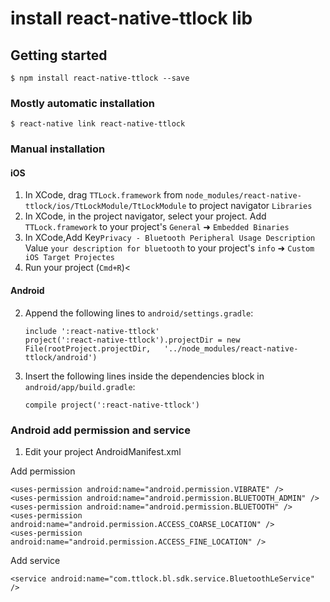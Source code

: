 
# install react-native-ttlock lib

## Getting started

`$ npm install react-native-ttlock --save`

### Mostly automatic installation

`$ react-native link react-native-ttlock`

### Manual installation


#### iOS

1. In XCode, drag `TTLock.framework` from `node_modules/react-native-ttlock/ios/TtLockModule/TtLockModule` to project navigator `Libraries`
2. In XCode, in the project navigator, select your project. Add `TTLock.framework` to your project's `General` ➜ `Embedded Binaries`
3. In XCode,Add Key`Privacy - Bluetooth Peripheral Usage Description` Value `your description for bluetooth` to your project's `info` ➜ `Custom iOS Target Projectes`
4. Run your project (`Cmd+R`)<

#### Android

2. Append the following lines to `android/settings.gradle`:
  	```
  	include ':react-native-ttlock'
  	project(':react-native-ttlock').projectDir = new File(rootProject.projectDir, 	'../node_modules/react-native-ttlock/android')
  	```
3. Insert the following lines inside the dependencies block in `android/app/build.gradle`:
  	```
   compile project(':react-native-ttlock')
   
### Android add permission and service

1. Edit your project AndroidManifest.xml

  Add permission 
  ```
  <uses-permission android:name="android.permission.VIBRATE" />
  <uses-permission android:name="android.permission.BLUETOOTH_ADMIN" />
  <uses-permission android:name="android.permission.BLUETOOTH" />
  <uses-permission android:name="android.permission.ACCESS_COARSE_LOCATION" />
  <uses-permission android:name="android.permission.ACCESS_FINE_LOCATION" />
  ```
  Add service
  ```
  <service android:name="com.ttlock.bl.sdk.service.BluetoothLeService" />
   ```

